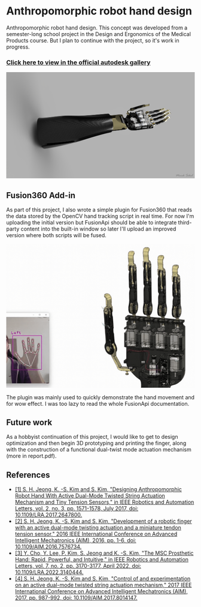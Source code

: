 # Anthropomorphic robot hand design

Anthropomorphic robot hand design. This concept was developed from a semester-long school project in 
the Design and Ergonomics of the Medical Products course. But I plan to continue with the project, so 
it's work in progress. 

### [Click here to view in the official autodesk gallery](https://gallery.autodesk.com/projects/168645/anthropomorphic-robot-hand-concept)

<p align="center">
  <img src="https://github.com/sokolmarek/anthropomorphic-robot-hand/blob/main/Gallery/renders/cover.png?raw=true" />
</p>

## Fusion360 Add-in

As part of this project, I also wrote a simple plugin for Fusion360 that reads the data
stored by the OpenCV hand tracking script in real time. For now I'm uploading the initial 
version but FusionApi should be able to integrate third-party content into the built-in window 
so later I'll upload an improved version where both scripts will be fused. 

<p align="center">
  <img src="https://github.com/sokolmarek/anthropomorphic-robot-hand/blob/main/Gallery/fusion_addin.gif?raw=true" width="600" />
</p>

The plugin was mainly used to quickly demonstrate the hand movement and for wow effect. I was
too lazy to read the whole FusionApi documentation.

## Future work

As a hobbyist continuation of this project, I would like to get to design optimization 
and then begin 3D prototyping and printing the finger, along with the construction of a 
functional dual-twist mode actuation mechanism (more in report.pdf).
## References

- [[1] S. H. Jeong, K. -S. Kim and S. Kim, "Designing Anthropomorphic Robot Hand With Active Dual-Mode Twisted String Actuation Mechanism and Tiny Tension Sensors," in IEEE Robotics and Automation Letters, vol. 2, no. 3, pp. 1571-1578, July 2017, doi: 10.1109/LRA.2017.2647800.](https://ieeexplore.ieee.org/document/7805142)
- [[2] S. H. Jeong, K. -S. Kim and S. Kim, "Development of a robotic finger with an active dual-mode twisting actuation and a miniature tendon tension sensor," 2016 IEEE International Conference on Advanced Intelligent Mechatronics (AIM), 2016, pp. 1-6, doi: 10.1109/AIM.2016.7576734.](https://ieeexplore.ieee.org/document/7576734)
- [[3] Y. Cho, Y. Lee, P. Kim, S. Jeong and K. -S. Kim, "The MSC Prosthetic Hand: Rapid, Powerful, and Intuitive," in IEEE Robotics and Automation Letters, vol. 7, no. 2, pp. 3170-3177, April 2022, doi: 10.1109/LRA.2022.3140444.](https://ieeexplore.ieee.org/document/9670648)
- [[4] S. H. Jeong, K. -S. Kim and S. Kim, "Control of and experimentation on an active dual-mode twisted string actuation mechanism," 2017 IEEE International Conference on Advanced Intelligent Mechatronics (AIM), 2017, pp. 987-992, doi: 10.1109/AIM.2017.8014147.](https://ieeexplore.ieee.org/document/8014147)

